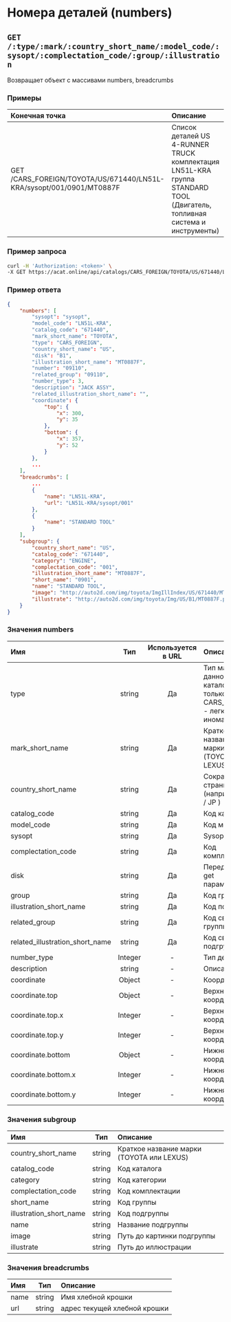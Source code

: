 # Номера деталей (numbers)

## `GET /:type/:mark/:country_short_name/:model_code/:sysopt/:complectation_code/:group/:illustration`

Возвращает объект с массивами numbers, breadcrumbs

### Примеры

| Конечная точка | Описание |
| :---- | :--------------- |
| GET /CARS_FOREIGN/TOYOTA/US/671440/LN51L-KRA/sysopt/001/0901/MT0887F | Список деталей US 4-RUNNER TRUCK комплектация LN51L-KRA группа STANDARD TOOL (Двигатель, топливная система и инструменты) |

### Пример запроса

```bash
curl -H 'Authorization: <token>' \
-X GET https://acat.online/api/catalogs/CARS_FOREIGN/TOYOTA/US/671440/LN51L-KRA/sysopt/001/0901/MT0887F
```

### Пример ответа

```json
{
    "numbers": [
        "sysopt": "sysopt",
        "model_code": "LN51L-KRA",
        "catalog_code": "671440",
        "mark_short_name": "TOYOTA",
        "type": "CARS_FOREIGN",
        "country_short_name": "US",
        "disk": "B1",
        "illustration_short_name": "MT0887F",
        "number": "09110",
        "related_group": "09110",
        "number_type": 3,
        "description": "JACK ASSY",
        "related_illustration_short_name": "",
        "coordinate": {
            "top": {
                "x": 300,
                "y": 35
            },
            "bottom": {
                "x": 357,
                "y": 52
            }
        },
        ...
    ],
    "breadcrumbs": [
        ...
        {
            "name": "LN51L-KRA",
            "url": "LN51L-KRA/sysopt/001"
        },
        {
            "name": "STANDARD TOOL"
        }
    ],
    "subgroup": {
        "country_short_name": "US",
        "catalog_code": "671440",
        "category": "ENGINE",
        "complectation_code": "001",
        "illustration_short_name": "MT0887F",
        "short_name": "0901",
        "name": "STANDARD TOOL",
        "image": "http://auto2d.com/img/toyota/ImgIllIndex/US/671440/MT0887F.png",
        "illustrate": "http://auto2d.com/img/toyota/Img/US/B1/MT0887F.png"
    }
}
```

### Значения numbers

| Имя | Тип | Используется в URL | Описание |
| :---- | :------: | :------: | :--------------- |
| type | string | Да | Тип машины (в данном каталоге только CARS_FOREIGN - легковые иномарки)  |
| mark_short_name | string | Да | Краткое название марки (TOYOTA или LEXUS) |
| country_short_name | string | Да | Сокращение страны (например: US / JP ) |
| catalog_code | string | Да | Код каталога |
| model_code | string | Да | Код модели |
| sysopt | string | Да | Sysopt |
| complectation_code | string | Да | Код комплектации |
| disk | string | Да | Передается get параметром |
| group | string | Да | Код группы |
| illustration_short_name | string | Да | Код подгруппы |
| related_group | string | Да | Код связанной группы |
| related_illustration_short_name | string | Да | Код связанной подгруппы |
| number_type | Integer | - | Тип детали |
| description | string | - | Описание |
| coordinate | Object | - | Координата |
| coordinate.top | Object | - | Верхняя координата |
| coordinate.top.x | Integer | - | Верхняя координата Х |
| coordinate.top.y | Integer | - | Верхняя координата Y |
| coordinate.bottom | Object | - | Нижняя координата |
| coordinate.bottom.x | Integer | - | Нижняя координата Х |
| coordinate.bottom.y | Integer | - | Нижняя координата Y |

### Значения subgroup

| Имя | Тип | Описание |
| :---- | :------: | :--------------- |
| country_short_name | string | Краткое название марки (TOYOTA или LEXUS) |
| catalog_code | string | Код каталога |
| category | string | Код категории |
| complectation_code | string | Код комплектации |
| short_name | string | Код группы |
| illustration_short_name | string | Код подгруппы |
| name | string | Название подгруппы |
| image | string | Путь до картинки подгруппы |
| illustrate | string | Путь до иллюстрации |


### Значения breadcrumbs

| Имя | Тип | Описание |
| :---- | :------: | :--------------- |
| name | string | Имя хлебной крошки |
| url | string | адрес текущей хлебной крошки |















